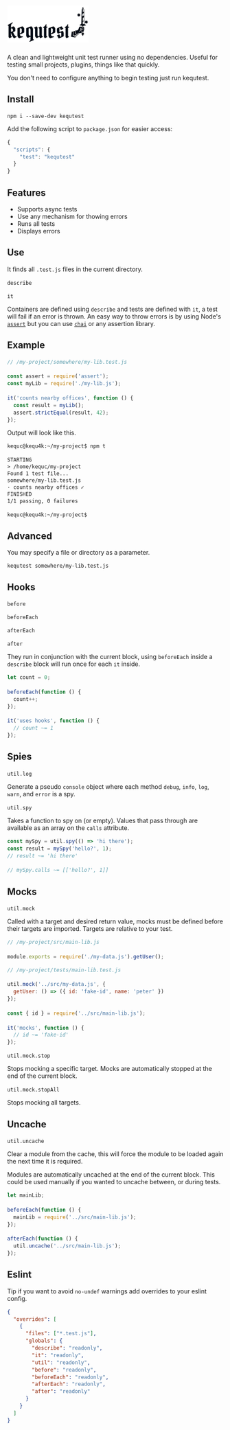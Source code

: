 # <img alt="kequtest" src="https://github.com/Kequc/kequtest/raw/main/logo.png" width="190" height="85" />

A clean and lightweight unit test runner using no dependencies. Useful for testing small projects, plugins, things like that quickly.

You don't need to configure anything to begin testing just run kequtest.

## Install

```
npm i --save-dev kequtest
```

Add the following script to `package.json` for easier access:

```javascript
{
  "scripts": {
    "test": "kequtest"
  }
}
```

## Features

* Supports async tests
* Use any mechanism for thowing errors
* Runs all tests
* Displays errors

## Use

It finds all `.test.js` files in the current directory.

`describe`

`it`

Containers are defined using `describe` and tests are defined with `it`, a test will fail if an error is thrown. An easy way to throw errors is by using Node's [`assert`](https://nodejs.org/api/assert.html) but you can use [`chai`](https://www.npmjs.com/package/chai) or any assertion library.

## Example

```javascript
// /my-project/somewhere/my-lib.test.js

const assert = require('assert');
const myLib = require('./my-lib.js');

it('counts nearby offices', function () {
  const result = myLib();
  assert.strictEqual(result, 42);
});
```

Output will look like this.

```
kequc@kequ4k:~/my-project$ npm t

STARTING
> /home/kequc/my-project
Found 1 test file...
somewhere/my-lib.test.js
· counts nearby offices ✓
FINISHED
1/1 passing, 0 failures

kequc@kequ4k:~/my-project$
```

## Advanced

You may specify a file or directory as a parameter.

```
kequtest somewhere/my-lib.test.js
```

## Hooks

`before`

`beforeEach`

`afterEach`

`after`

They run in conjunction with the current block, using `beforeEach` inside a `describe` block will run once for each `it` inside.


```javascript
let count = 0;

beforeEach(function () {
  count++;
});

it('uses hooks', function () {
  // count ~= 1
});
```

## Spies

`util.log`

Generate a pseudo `console` object where each method `debug`, `info`, `log`, `warn`, and `error` is a spy.

`util.spy`

Takes a function to spy on (or empty). Values that pass through are available as an array on the `calls` attribute.

```javascript
const mySpy = util.spy(() => 'hi there');
const result = mySpy('hello?', 1);
// result ~= 'hi there'

// mySpy.calls ~= [['hello?', 1]]
```

## Mocks

`util.mock`

Called with a target and desired return value, mocks must be defined before their targets are imported. Targets are relative to your test.

```javascript
// /my-project/src/main-lib.js

module.exports = require('./my-data.js').getUser();
```
```javascript
// /my-project/tests/main-lib.test.js

util.mock('../src/my-data.js', {
  getUser: () => ({ id: 'fake-id', name: 'peter' })
});

const { id } = require('../src/main-lib.js');

it('mocks', function () {
  // id ~= 'fake-id'
});
```

`util.mock.stop`

Stops mocking a specific target. Mocks are automatically stopped at the end of the current block.

`util.mock.stopAll`

Stops mocking all targets.

## Uncache

`util.uncache`

Clear a module from the cache, this will force the module to be loaded again the next time it is required.

Modules are automatically uncached at the end of the current block. This could be used manually if you wanted to uncache between, or during tests.

```javascript
let mainLib;

beforeEach(function () {
  mainLib = require('../src/main-lib.js');
});

afterEach(function () {
  util.uncache('../src/main-lib.js');
});
```

## Eslint

Tip if you want to avoid `no-undef` warnings add overrides to your eslint config.

```json
{
  "overrides": [
    {
      "files": ["*.test.js"],
      "globals": {
        "describe": "readonly",
        "it": "readonly",
        "util": "readonly",
        "before": "readonly",
        "beforeEach": "readonly",
        "afterEach": "readonly",
        "after": "readonly"
      }
    }
  ]
}
```
